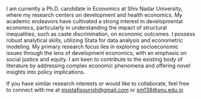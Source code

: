 I am currently a Ph.D. candidate in Economics at Shiv Nadar University, where my research centers on development and health economics. My academic endeavors have cultivated a strong interest in developmental economics, particularly in understanding the impact of structural inequalities, such as caste discrimination, on economic outcomes.
I possess robust analytical skills, utilizing Stata for data analysis and econometric modeling. 
My primary research focus lies in exploring socioeconomic issues through the lens of development economics, with an emphasis on social justice and equity. I am keen to contribute to the existing body of literature by addressing complex economic phenomena and offering novel insights into policy implications.

If you have similar research interests or would like to collaborate, feel free to connect with me at mustafisourish@gmail.com or  sm138@snu.edu.in
<!---
sourishmustafi/sourishmustafi is a ✨ special ✨ repository because its `README.md` (this file) appears on your GitHub profile.
You can click the Preview link to take a look at your changes.
--->
